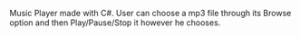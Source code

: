 Music Player made with C#. User can choose a mp3 file through its Browse option and then Play/Pause/Stop it however he chooses.
